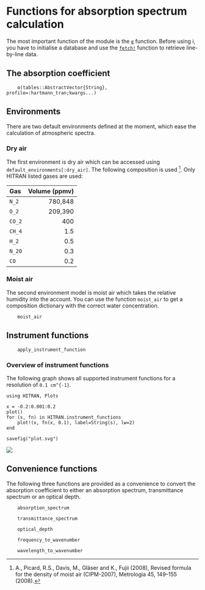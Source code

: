 # Functions for absorption spectrum calculation

The most important function of the module is the [`α`](@ref) function.
Before using i, you have to initialise a database and use the [`fetch!`](@ref) function
to retrieve line-by-line data.

## The absorption coefficient

```@docs
    α(tables::AbstractVector{String}, profile=:hartmann_tran;kwargs...)
``` 

## Environments

There are two default environments defined at the moment, which ease the calculation of atmospheric spectra.

### Dry air
The first environment is dry air which can be accessed using `default_environments[:dry_air]`. The following composition is used [^Picard2008]. Only HITRAN listed gases are used:

[^Picard2008]: A., Picard, R.S., Davis, M., Gläser and K., Fujii (2008), Revised formula for the density of moist air (CIPM-2007), Metrologia 45, 149–155 (2008).

| Gas | Volume (ppmv) |
| :---   |       ---: |
| ``N_2`` |   780,848 |
| ``O_2`` |   209,390 |
| ``CO_2`` |      400 |
| ``CH_4`` |       1.5 |
| ``H_2`` |        0.5 |
| ``N_2O`` |       0.3 |
| ``CO``  |        0.2 |


### Moist air

The second environment model is moist air which takes the relative humidity into the account.
You can use the function `moist_air` to get a 
composition dictionary with the correct water concentration.

```@docs
    moist_air
```

## Instrument functions

```@docs
    apply_instrument_function
```

### Overview of instrument functions

The following graph shows all supported instrument functions for a resolution of ``0.1 cm^{-1}``.

```@eval
using HITRAN, Plots

x = -0.2:0.001:0.2
plot()
for (s, fn) in HITRAN.instrument_functions
    plot!(x, fn(x, 0.1), label=String(s), lw=2)
end

savefig("plot.svg")
```

![](plot.svg)

## Convenience functions

The following three functions are provided as a convenience to convert the absorption
coefficient to either an absorption spectrum, transmittance spectrum or an optical depth.

```@docs
    absorption_spectrum
``` 

```@docs
    transmittance_spectrum
``` 

```@docs
    optical_depth
``` 

```@docs
    frequency_to_wavenumber
```

```@docs
    wavelength_to_wavenumber
```